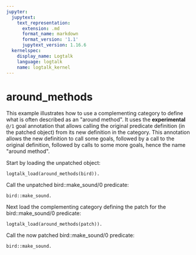 ```yaml
---
jupyter:
  jupytext:
    text_representation:
      extension: .md
      format_name: markdown
      format_version: '1.1'
      jupytext_version: 1.16.6
  kernelspec:
    display_name: Logtalk
    language: logtalk
    name: logtalk_kernel
---
```


<!--
________________________________________________________________________

This file is part of Logtalk <https://logtalk.org/>  
SPDX-FileCopyrightText: 1998-2025 Paulo Moura <pmoura@logtalk.org>  
SPDX-License-Identifier: Apache-2.0

Licensed under the Apache License, Version 2.0 (the "License");
you may not use this file except in compliance with the License.
You may obtain a copy of the License at

    http://www.apache.org/licenses/LICENSE-2.0

Unless required by applicable law or agreed to in writing, software
distributed under the License is distributed on an "AS IS" BASIS,
WITHOUT WARRANTIES OR CONDITIONS OF ANY KIND, either express or implied.
See the License for the specific language governing permissions and
limitations under the License.
________________________________________________________________________
-->

# around_methods

This example illustrates how to use a complementing category to define what
is often described as an "around method". It uses the **experimental** `@/1`
goal annotation that allows calling the original predicate definition (in
the patched object) from its new definition in the category. This annotation
allows the new definition to call some goals, followed by a call to the
original definition, followed by calls to some more goals, hence the name
"around method".

Start by loading the unpatched object:

```logtalk
logtalk_load(around_methods(bird)).
```

Call the unpatched bird::make_sound/0 predicate:

```logtalk
bird::make_sound.
```

<!--
Chirp, chirp!

true.
-->

Next load the complementing category defining the patch for the bird::make_sound/0 predicate:

```logtalk
logtalk_load(around_methods(patch)).
```

Call the now patched bird::make_sound/0 predicate:

```logtalk
bird::make_sound.
```

<!--
Started making sound...
Chirp, chirp!
... finished making sound.

true.
-->
